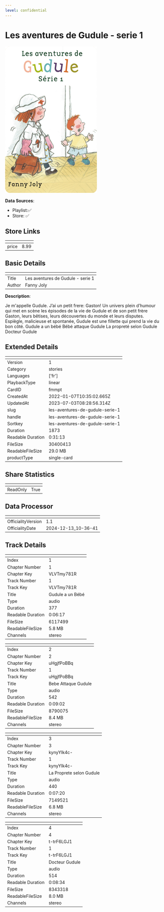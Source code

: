 ```yaml
---
level: confidential
---
```

# Les aventures de Gudule - serie 1

![card_[fmmpt].png](../../img/cards/card_[fmmpt].png)

**Data Sources**: 

- Playlist:✅
- Store: ✅


## Store Links

| <!-- --> | <!-- --> |
| - | - |
| price | 8.99 |


## Basic Details

| <!-- --> | <!-- --> |
| - | - |
| Title | Les aventures de Gudule - serie 1 |
| Author | Fanny Joly |

**Description**:

Je m'appelle Gudule. J’ai un petit frere: Gaston! Un univers plein d’humour qui met en scène les épisodes de la vie de Gudule et de son petit frère Gaston, leurs bêtises, leurs découvertes du monde et leurs disputes. Espiègle, malicieuse et spontanée, Gudule est une fillette qui prend la vie du bon côté. 
Gudule a un bébé
Bébé attaque Gudule
La propreté selon Gudule
Docteur Gudule


## Extended Details

| <!-- --> | <!-- --> |
| - | - |
| Version | 1 |
| Category | stories |
| Languages | ['fr'] |
| PlaybackType | linear |
| CardID | fmmpt |
| CreatedAt | 2022-01-07T10:35:02.665Z |
| UpdatedAt | 2023-07-03T08:28:56.314Z |
| slug | les-aventures-de-gudule-serie-1 |
| handle | les-aventures-de-gudule-serie-1 |
| Sortkey | les-aventures-de-gudule-serie-1 |
| Duration | 1873 |
| Readable Duration | 0:31:13 |
| FileSize | 30400413 |
| ReadableFileSize | 29.0 MB |
| productType | single-card |


## Share Statistics

| <!-- --> | <!-- --> |
| - | - |
| ReadOnly | True |


## Data Processor

| <!-- --> | <!-- --> |
| - | - |
| OfficialityVersion | 1.1
| OfficialityDate | 2024-12-13_10-36-41


## Track Details

| <!-- --> | <!-- --> |
| - | - |
| Index | 1 |
| Chapter Number | 1 |
| Chapter Key | VLVTmy781R |
| Track Number | 1 |
| Track Key | VLVTmy781R |
| Title | Gudule a un Bébé |
| Type | audio |
| Duration | 377 |
| Readable Duration | 0:06:17 |
| FileSize | 6117499 |
| ReadableFileSize | 5.8 MB |
| Channels | stereo |

| <!-- --> | <!-- --> |
| - | - |
| Index | 2 |
| Chapter Number | 2 |
| Chapter Key | uHgjfPoBBq |
| Track Number | 1 |
| Track Key | uHgjfPoBBq |
| Title | Bebe Attaque Gudule |
| Type | audio |
| Duration | 542 |
| Readable Duration | 0:09:02 |
| FileSize | 8790075 |
| ReadableFileSize | 8.4 MB |
| Channels | stereo |

| <!-- --> | <!-- --> |
| - | - |
| Index | 3 |
| Chapter Number | 3 |
| Chapter Key | kynyYIk4c- |
| Track Number | 1 |
| Track Key | kynyYIk4c- |
| Title | La Proprete selon Gudule |
| Type | audio |
| Duration | 440 |
| Readable Duration | 0:07:20 |
| FileSize | 7149521 |
| ReadableFileSize | 6.8 MB |
| Channels | stereo |

| <!-- --> | <!-- --> |
| - | - |
| Index | 4 |
| Chapter Number | 4 |
| Chapter Key | t-trF6LGJ1 |
| Track Number | 1 |
| Track Key | t-trF6LGJ1 |
| Title | Docteur Gudule |
| Type | audio |
| Duration | 514 |
| Readable Duration | 0:08:34 |
| FileSize | 8343318 |
| ReadableFileSize | 8.0 MB |
| Channels | stereo |

